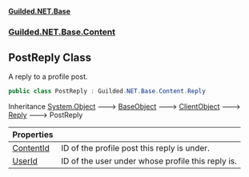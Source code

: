 #### [Guilded.NET.Base](Guilded_NET_Base.md 'Guilded.NET.Base')
### [Guilded.NET.Base.Content](Guilded_NET_Base.md#Guilded_NET_Base_Content 'Guilded.NET.Base.Content')
## PostReply Class
A reply to a profile post.  
```csharp
public class PostReply : Guilded.NET.Base.Content.Reply
```

Inheritance [System.Object](https://docs.microsoft.com/en-us/dotnet/api/System.Object 'System.Object') &#129106; [BaseObject](BaseObject.md 'Guilded.NET.Base.BaseObject') &#129106; [ClientObject](ClientObject.md 'Guilded.NET.Base.ClientObject') &#129106; [Reply](Reply.md 'Guilded.NET.Base.Content.Reply') &#129106; PostReply  

| Properties | |
| :--- | :--- |
| [ContentId](PostReply_ContentId.md 'Guilded.NET.Base.Content.PostReply.ContentId') | ID of the profile post this reply is under.<br/> |
| [UserId](PostReply_UserId.md 'Guilded.NET.Base.Content.PostReply.UserId') | ID of the user under whose profile this reply is.<br/> |

